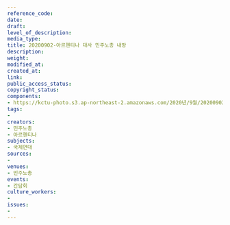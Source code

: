 ```yaml
---
reference_code: 
date: 
draft: 
level_of_description: 
media_type: 
title: 20200902-아르헨티나 대사 민주노총 내방
description: 
weight: 
modified_at: 
created_at: 
link: 
public_access_status: 
copyright_status: 
components:
- https://kctu-photo.s3.ap-northeast-2.amazonaws.com/2020년/9월/20200902-아르헨티나+대사+민주노총+내방/_W1D7317.jpg
tags:
- 
creators:
- 민주노총
- 아르헨티나
subjects:
- 국제연대
sources:
- 
venues:
- 민주노총
events:
- 간담회
culture_workers:
- 
issues:
- 
---
```

